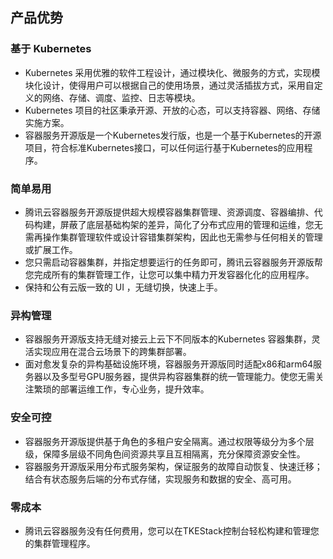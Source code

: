 

##  产品优势

### 基于 Kubernetes

- Kubernetes 采用优雅的软件工程设计，通过模块化、微服务的方式，实现模块化设计，使得用户可以根据自己的使用场景，通过灵活插拔方式，采用自定义的网络、存储、调度、监控、日志等模块。
- Kubernetes 项目的社区秉承开源、开放的心态，可以支持容器、网络、存储实施方案。
- 容器服务开源版是一个Kubernetes发行版，也是一个基于Kubernetes的开源项目，符合标准Kubernetes接口，可以任何运行基于Kubernetes的应用程序。



### 简单易用

- 腾讯云容器服务开源版提供超大规模容器集群管理、资源调度、容器编排、代码构建，屏蔽了底层基础构架的差异，简化了分布式应用的管理和运维，您无需再操作集群管理软件或设计容错集群架构，因此也无需参与任何相关的管理或扩展工作。
- 您只需启动容器集群，并指定想要运行的任务即可，腾讯云容器服务开源版帮您完成所有的集群管理工作，让您可以集中精力开发容器化化的应用程序。
- 保持和公有云版一致的 UI ，无缝切换，快速上手。



### 异构管理

- 容器服务开源版支持无缝对接云上云下不同版本的Kubernetes 容器集群，灵活实现应用在混合云场景下的跨集群部署。
- 面对愈发复杂的异构基础设施环境，容器服务开源版同时适配x86和arm64服务器以及多型号GPU服务器，提供异构容器集群的统一管理能力。使您无需关注繁琐的部署运维工作，专心业务，提升效率。



### 安全可控

- 容器服务开源版提供基于角色的多租户安全隔离。通过权限等级分为多个层级，保障多层级不同角色间资源共享且互相隔离，充分保障资源安全性。
- 容器服务开源版采用分布式服务架构，保证服务的故障自动恢复、快速迁移；结合有状态服务后端的分布式存储，实现服务和数据的安全、高可用。



### 零成本

- 腾讯云容器服务没有任何费用，您可以在TKEStack控制台轻松构建和管理您的集群管理程序。

  